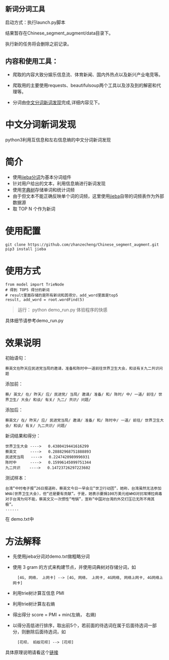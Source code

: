 
## 新词分词工具

启动方式：执行launch.py脚本

结果暂存在Chinese_segment_augment/data目录下。

执行新的任务将会删除之前记录。

## 内容和使用工具：

* 爬取的内容大致分娱乐信息流、体育新闻、国内外热点以及新兴产业电竞等。

* 爬取用的主要使用requests、beautifulsoup两个工具以及涉及到的解密和代理等。

* 分词由[中文分词新词发现](https://github.com/fxsjy/jieba)完成,详细内容见下。


# 中文分词新词发现
python3利用互信息和左右信息熵的中文分词新词发现

简介
========
* 使用[jieba分词](https://github.com/fxsjy/jieba)为基本分词组件
* 针对用户给出的文本，利用信息熵进行新词发现
* 使用[字典树](https://github.com/zhanzecheng/The-Art-Of-Programming-By-July/blob/master/ebook/zh/06.09.md)存储单词和统计词频
* 由于但文本不能正确反映单个词的词频，这里使用[jieba](https://github.com/fxsjy/jieba)自带的词频表作为外部数据源
* 取 TOP N 个作为新词


使用配置
========
    git clone https://github.com/zhanzecheng/Chinese_segment_augment.git
    pip3 install jieba
    
    
使用方式
========
    from model import TrieNode
    # 得到 TOP5 得分的新词
    # result里面存储的是所有新词和其得分，add_word里面是top5
    result, add_word = root.wordFind(5)

> 运行： python demo_run.py  体验程序的快感

具体细节请参考demo_run.py

效果说明
========
初始语句：

    蔡英文在昨天应民进党当局的邀请，准备和陈时中一道前往世界卫生大会，和谈有关九二共识问题
添加前：
    
    蔡/ 英文/ 在/ 昨天/ 应/ 民进党/ 当局/ 邀请/ 准备/ 和/ 陈时/ 中/ 一道/ 前往/ 世界卫生/ 大会/ 和谈/ 有关/ 九二/ 共识/ 问题/ 
添加后：

    蔡英文/ 在/ 昨天/ 应/ 民进党当局/ 邀请/ 准备/ 和/ 陈时中/ 一道/ 前往/ 世界卫生大会/ 和谈/ 有关/ 九二共识/ 问题/
    
新词结果和得分：

    世界卫生大会 ---->   0.4380419441616299
    蔡英文      ---->   0.28882968751888893
    民进党当局   ---->   0.2247420989996931
    陈时中      ---->   0.15996145099751344
    九二共识    ---->   0.14723726297223602
    
测试样本：

    台湾“中时电子报”26日报道称，蔡英文今日一早会见“世卫行动团”，她称，台湾虽然无法参加WHA(世界卫生大会)，但“还是要有贡献”。于是，她表示要捐100万美元给WHO对抗埃博拉病毒
    对于台湾为何不能，蔡英文又一次惯性“甩锅”，宣称“中国对台湾的外交打压已无所不用其极”。
    ......
在 demo.txt中

方法解释
========
* 先使用jieba分词对demo.txt做粗略分词
* 使用 3 gram 的方式来构建节点，并使用词典树对存储分词，如

        [4G, 网络， 上网卡] --> [4G, 网络， 上网卡, 4G网络, 网络上网卡, 4G网络上网卡]
* 利用trie树计算互信息 PMI
* 利用trie树计算左右熵
* 得出得分 score = PMI + min(左熵， 右熵)
* 以得分高低进行排序，取出前5个，若前面的待选词在属于后面待选词一部分，则删除后面待选词，如

        [花呗， 蚂蚁花呗] --> [花呗]

具体原理说明请看这个[链接](https://www.jianshu.com/p/e9313fd692ef)

